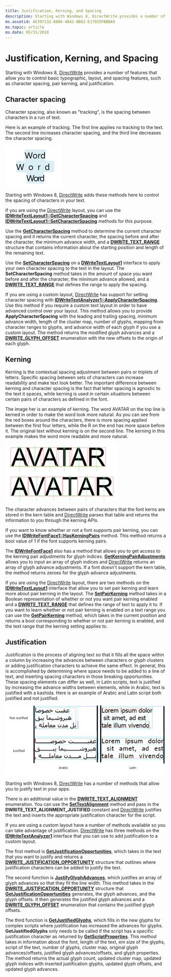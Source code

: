 ```yaml
---
title: Justification, Kerning, and Spacing
description: Starting with Windows 8, DirectWrite provides a number of features that allow you to control basic typographic, layout, and spacing features, such as character spacing, pair kerning, and justification.
ms.assetid: A5397132-0806-4842-8B82-E17925FBBBA9
ms.topic: article
ms.date: 05/31/2018
---
```


# Justification, Kerning, and Spacing

Starting with Windows 8, [DirectWrite](direct-write-portal.md) provides a number of features that allow you to control basic typographic, layout, and spacing features, such as character spacing, pair kerning, and justification.

## Character spacing

Character spacing, also known as "tracking", is the spacing between characters in a run of text.

Here is an example of tracking. The first line applies no tracking to the text. The second line increases character spacing, and the third line decreases the character spacing.

![three examples of the same text with no tracking, more spacing and less spacing.](images/spacing.png)

Starting with Windows 8, [DirectWrite](direct-write-portal.md) adds these methods here to control the spacing of characters in your text.

If you are using the [DirectWrite](direct-write-portal.md) layout, you can use the [**IDWriteTextLayout1::GetCharacterSpacing**](https://msdn.microsoft.com/en-us/library/Hh780439(v=VS.85).aspx) and [**IDWriteTextLayout1::SetCharacterSpacing**](https://msdn.microsoft.com/en-us/library/Hh780441(v=VS.85).aspx) methods for this purpose.

Use the [**GetCharacterSpacing**](https://msdn.microsoft.com/en-us/library/Hh780439(v=VS.85).aspx) method to determine the current character spacing and it returns the current character, the spacing before and after the character, the minimum advance width, and a [**DWRITE\_TEXT\_RANGE**](/windows/win32/api/dwrite/ns-dwrite-dwrite_text_range) structure that contains information about the starting position and length of the remaining text.

Use the [**SetCharacterSpacing**](https://msdn.microsoft.com/en-us/library/Hh780441(v=VS.85).aspx) on a [**DWriteTextLayout1**](https://msdn.microsoft.com/en-us/library/Hh780438(v=VS.85).aspx) interface to apply your own character spacing to the text in the layout. The **SetCharacterSpacing** method takes in the amount of space you want before and after the character, the minimum advance allowed, and a [**DWRITE\_TEXT\_RANGE**](/windows/win32/api/dwrite/ns-dwrite-dwrite_text_range) that defines the range to apply the spacing.

If you are using a custom layout, [DirectWrite](direct-write-portal.md) has support for setting character spacing with [**IDWriteTextAnalyzer1::ApplyCharacterSpacing**](https://msdn.microsoft.com/en-us/library/Hh780430(v=VS.85).aspx). Use this method if you require a custom text layout in order to have advanced control over your layout. This method allows you to provide **ApplyCharacterSpacing** with the leading and trailing spacing, minimum advance width, length of the cluster map, number of glyphs, mapping from character ranges to glyphs, and advance width of each glyph if you use a custom layout. The method returns the modified glyph advances and a [**DWRITE\_GLYPH\_OFFSET**](/windows/win32/api/dwrite/ns-dwrite-dwrite_glyph_offset) enumeration with the new offsets to the origin of each glyph.

## Kerning

Kerning is the contextual spacing adjustment between pairs or triplets of letters. Specific spacing between sets of characters can increase readability and make text look better. The important difference between kerning and character spacing is the fact that letter spacing is agnostic to the text it spaces, while kerning is used in certain situations between certain pairs of characters as defined in the font.

The image her is an example of kerning. The word AVATAR on the top line is kerned in order to make the word look more natural. As you can see from the red boxes around the characters, there is more spacing applied between the first four letters, while the R on the end has more space before it. The original text without kerning is on the second line. The kerning in this example makes the word more readable and more natural.

![an example of the same word with and without kerning applied.](images/kerning.png)

The character advances between pairs of characters that the font kerns are stored in the kern table and [DirectWrite](direct-write-portal.md) parses that table and returns the information to you through the kerning APIs.

If you want to know whether or not a font supports pair kerning, you can use the [**IDWriteFontFace1::HasKerningPairs**](https://msdn.microsoft.com/en-us/library/Hh780419(v=VS.85).aspx) method. This method returns a bool value of 1 if the font supports kerning pairs.

The [**IDWriteFontFace1**](https://msdn.microsoft.com/en-us/library/Hh780409(v=VS.85).aspx) also has a method that allows you to get access to the kerning pair adjustments for glyph indices. [**GetKerningPairAdjustments**](https://msdn.microsoft.com/en-us/library/Hh780414(v=VS.85).aspx) allows you to input an array of glyph indices and [DirectWrite](direct-write-portal.md) returns an array of glyph advance adjustments. If a font doesn't support the kern table, the method returns zeroes for the glyph advance adjustments.

If you are using the [DirectWrite](direct-write-portal.md) layout, there are two methods on the [**IDWriteTextLayout1**](https://msdn.microsoft.com/en-us/library/Hh780438(v=VS.85).aspx) interface that allow you to set pair kerning and learn more about pair kerning in the layout. The [**SetPairKerning**](https://msdn.microsoft.com/en-us/library/Hh780442(v=VS.85).aspx) method takes in a Boolean representation of whether or not you want pair kerning enabled and a [**DWRITE\_TEXT\_RANGE**](/windows/win32/api/dwrite/ns-dwrite-dwrite_text_range) that defines the range of text to apply it to. If you want to learn whether or not pair kerning is enabled on a text range you can use the [**GetPairKerning**](https://msdn.microsoft.com/en-us/library/Hh780440(v=VS.85).aspx) method, which takes in the current position and returns a bool corresponding to whether or not pair kerning is enabled, and the text range that the kerning setting applies to.

## Justification

Justification is the process of aligning text so that it fills all the space within a column by increasing the advances between characters or glyph clusters or adding justification characters to achieve the same effect. In general, this is accomplished by determining where space needs to be added to a line of text, and inserting spacing characters in those breaking opportunities. These spacing elements can differ as well, in Latin scripts, text is justified by increasing the advance widths between elements, while in Arabic, text is justified with a kashida. Here is an example of Arabic and Latin script both justified and not justified.

![an example of arabic and latin script both justified and not justified.](images/justification.png)

Starting with Windows 8, [DirectWrite](direct-write-portal.md) has a number of methods that allow you to justify text in your apps.

There is an additional value in the [**DWRITE\_TEXT\_ALIGNMENT**](/windows/win32/api/dwrite/ne-dwrite-dwrite_text_alignment) enumeration. You can use the [**SetTextAlignment**](https://msdn.microsoft.com/en-us/library/Dd316709(v=VS.85).aspx) method and pass in the **DWRITE\_TEXT\_ALIGNMENT\_JUSTIFIED** constant and [DirectWrite](direct-write-portal.md) justifies the text and inserts the appropriate justification character for the script.

If you are using a custom layout have a number of methods available so you can take advantage of justification. [DirectWrite](direct-write-portal.md) has three methods on the [**IDWriteTextAnalyzer1**](https://msdn.microsoft.com/en-us/library/Hh780428(v=VS.85).aspx) interface that you can use to add justification to a custom layout.

The first method is [**GetJustificationOpportunities**](https://msdn.microsoft.com/en-us/library/Hh780433(v=VS.85).aspx), which takes in the text that you want to justify and returns a [**DWRITE\_JUSTIFICATION\_OPPORTUNITY**](/windows/win32/api/Dwrite_1/ns-dwrite_1-dwrite_justification_opportunity) structure that outlines where justification characters can be added to justify the text.

The second function is [**JustifyGlyphAdvances**](https://msdn.microsoft.com/en-us/library/Hh780437(v=VS.85).aspx), which justifies an array of glyph advances so that they fit the line width. This method takes in the [**DWRITE\_JUSTIFICATION\_OPPORTUNITY**](/windows/win32/api/Dwrite_1/ns-dwrite_1-dwrite_justification_opportunity) structure that [**GetJustificationOpportunities**](https://msdn.microsoft.com/en-us/library/Hh780433(v=VS.85).aspx) generates, the glyph advances, and the glyph offsets. It then generates the justified glyph advances and a [**DWRITE\_GLYPH\_OFFSET**](/windows/win32/api/dwrite/ns-dwrite-dwrite_glyph_offset) enumeration that contains the justified glyph offsets.

The third function is [**GetJustifiedGlyphs**](https://msdn.microsoft.com/en-us/library/Hh780434(v=VS.85).aspx), which fills in the new glyphs for complex scripts where justification has increased the advances for glyphs. **GetJustifiedGlyphs** only needs to be called if the script has a specific justification character as returned by [**GetScriptProperties**](https://msdn.microsoft.com/en-us/library/Hh780435(v=VS.85).aspx). This method takes in information about the font, length of the text, em size of the glyphs, script of the text, number of glyphs, cluster map, original glyph advances/offsets, justified glyph advances/offsets, and glyph properties. The method returns the actual glyph count, updated cluster map, updated glyph indices with inserted justification glyphs, updated glyph offsets, and updated glyph advances.

 

 




